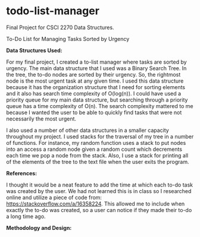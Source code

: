 # todo-list-manager
Final Project for CSCI 2270 Data Structures. 

To-Do List for Managing Tasks Sorted by Urgency

**Data Structures Used:**

For my final project, I created a to-list manager where tasks are sorted by urgency. The main data structure that I used was a Binary Search Tree. In the tree, the to-do nodes are sorted by their urgency. So, the rightmost node is the most urgent task at any given time. I used this data structure because it has the organization structure that I need for sorting elements and it also has search time complexity of O(log(n)). I could have used a priority queue for my main data structure, but searching through a priority queue has a time complexity of O(n). The search complexity mattered to me because I wanted the user to be able to quickly find tasks that were not necessarily the most urgent.

I also used a number of other data structures in a smaller capacity throughout my project. I used stacks for the traversal of my tree in a number of functions. For instance, my random function uses a stack to put nodes into an access a random node given a random count which decrements each time we pop a node from the stack. Also, I use a stack for printing all of the elements of the tree to the text file when the user exits the program.

**References:**

I thought it would be a neat feature to add the time at which each to-do task was created by the user. We had not learned this is in class so I researched online and utilize a piece of code from: https://stackoverflow.com/a/16358224. This allowed me to include when exactly the to-do was created, so a user can notice if they made their to-do a long time ago.

**Methodology and Design:**
